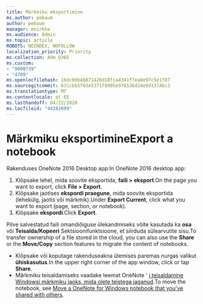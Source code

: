 ```yaml
---
title: Märkmiku eksportimine
ms.author: pebaum
author: pebaum
manager: mnirkhe
ms.audience: Admin
ms.topic: article
ROBOTS: NOINDEX, NOFOLLOW
localization_priority: Priority
ms.collection: Adm_O365
ms.custom:
- "9000739"
- "4709"
ms.openlocfilehash: 16dc0db4b871426d18fca4341f7ea8e97c5e1f87
ms.sourcegitcommit: 631cbb5f03e5371f0995e976536d24e9d13746c3
ms.translationtype: MT
ms.contentlocale: et-EE
ms.lasthandoff: 04/22/2020
ms.locfileid: "44282699"
---
```

# <a name="export-a-notebook"></a><span data-ttu-id="91eeb-102">Märkmiku eksportimine</span><span class="sxs-lookup"><span data-stu-id="91eeb-102">Export a notebook</span></span>

<span data-ttu-id="91eeb-103">Rakenduses OneNote 2016 Desktop app:</span><span class="sxs-lookup"><span data-stu-id="91eeb-103">In OneNote 2016 desktop app:</span></span>

1. <span data-ttu-id="91eeb-104">Klõpsake lehel, mida soovite eksportida, **faili > eksport**.</span><span class="sxs-lookup"><span data-stu-id="91eeb-104">On the page you want to export, click **File > Export**.</span></span>
2. <span data-ttu-id="91eeb-105">Klõpsake jaotises **ekspordi praegune**, mida soovite eksportida (lehekülg, jaotis või märkmik).</span><span class="sxs-lookup"><span data-stu-id="91eeb-105">Under **Export Current**, click what you want to export (page, section, or notebook).</span></span>
3. <span data-ttu-id="91eeb-106">Klõpsake **ekspordi**.</span><span class="sxs-lookup"><span data-stu-id="91eeb-106">Click **Export**.</span></span>
 
<span data-ttu-id="91eeb-107">Pilve salvestatud faili omandiõiguse ülekandmiseks võite kasutada ka **osa** või **Teisalda/Kopeeri** Sektsioonifunktsioone, et siirduda sülearvutite sisu.</span><span class="sxs-lookup"><span data-stu-id="91eeb-107">To transfer ownership of a file stored in the cloud, you can also use the **Share** or the **Move/Copy** section features to migrate the content of notebooks.</span></span>  

- <span data-ttu-id="91eeb-108">Klõpsake või koputage rakenduseakna ülemises paremas nurgas valikut **ühiskasutus**.</span><span class="sxs-lookup"><span data-stu-id="91eeb-108">In the upper right corner of the app window, click or tap **Share**.</span></span>
- <span data-ttu-id="91eeb-109">Märkmiku teisaldamiseks vaadake teemat OneNote ' [i teisaldamine Windowsi märkmiku jaoks, mida olete teistega jaganud](https://support.office.com/article/move-a-onenote-for-windows-notebook-that-you-ve-shared-with-others-56c7659e-1850-49a6-8874-e2db6b440cd4?ui=en-US&rs=en-US&ad=US).</span><span class="sxs-lookup"><span data-stu-id="91eeb-109">To move the notebook, see [Move a OneNote for Windows notebook that you've shared with others](https://support.office.com/article/move-a-onenote-for-windows-notebook-that-you-ve-shared-with-others-56c7659e-1850-49a6-8874-e2db6b440cd4?ui=en-US&rs=en-US&ad=US).</span></span>

